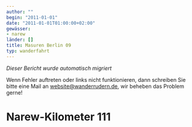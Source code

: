 ```yaml
---
author: ""
begin: "2011-01-01"
date: "2011-01-01T01:00:00+02:00"
gewässer:
- narew
länder: []
title: Masuren Berlin 09
typ: wanderfahrt
---
```



*Dieser Bericht wurde automatisch migriert*

Wenn Fehler auftreten oder links nicht funktionieren, dann schreiben Sie bitte eine Mail an website@wanderrudern.de, wir beheben das Problem gerne!



# Narew-Kilometer 111


